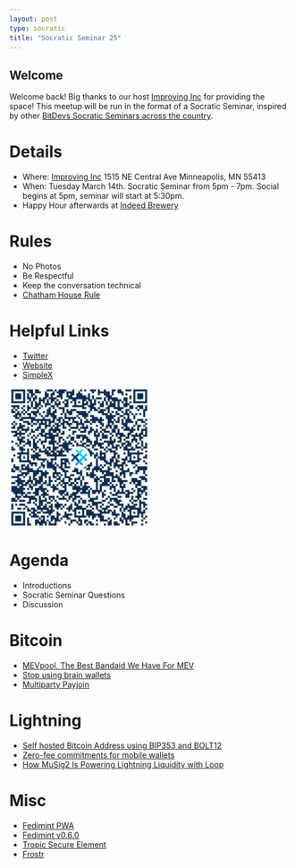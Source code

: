 ```yaml
---
layout: post
type: socratic
title: "Socratic Seminar 25"
---
```


## Welcome

Welcome back! Big thanks to our host [Improving Inc](https://improving.com/) for providing the space!
This meetup will be run in the format of a Socratic Seminar, inspired by other [BitDevs Socratic Seminars across the country](https://bitdevs.org/cities).

# Details
 - Where: [Improving Inc](https://www.google.com/maps/place/1515+NE+Central+Ave,+Minneapolis,+MN+55413/@45.0037797,-93.2469316,17z/data=!4m6!3m5!1s0x52b32d965c06ad57:0x277e62e6c3015129!8m2!3d45.0039428!4d-93.2456978!16s%2Fg%2F11bw3z3dw6) 1515 NE Central Ave Minneapolis, MN 55413
 - When: Tuesday March 14th. Socratic Seminar from 5pm - 7pm. Social begins at 5pm, seminar will start at 5:30pm. 
 - Happy Hour afterwards at [Indeed Brewery](https://www.indeedbrewing.com/)

# Rules
 - No Photos
 - Be Respectful
 - Keep the conversation technical
 - [Chatham House Rule](https://www.facilitator.school/blog/chatham-house-rule)

# Helpful Links
 - [Twitter](https://x.com/BitdevsMpls)
 - [Website](https://bitdevsmpls.org)
 - [SimpleX](https://simplex.chat/contact#/?v=1-2&smp=smp%3A%2F%2FenEkec4hlR3UtKx2NMpOUK_K4ZuDxjWBO1d9Y4YXVaA%3D%40smp14.simplex.im%2F2yDM8Eh4B5js6FLUOsANpVYwUt79Q_TO%23%2F%3Fv%3D1-2%26dh%3DMCowBQYDK2VuAyEAqaz4Ij9Xxn3ziHXN9DhPBdbTgYc-XjGpKcr-oDBL-hc%253D%26srv%3Daspkyu2sopsnizbyfabtsicikr2s4r3ti35jogbcekhm3fsoeyjvgrid.onion&data=%7B%22type%22%3A%22group%22%2C%22groupLinkId%22%3A%22I3WA2zuDa5OOHwDT6m0G8Q%3D%3D%22%7D)


<img src="../simplex.jpeg" width="250" height="250" />

# Agenda
 - Introductions
 - Socratic Seminar Questions
 - Discussion

# Bitcoin
 - [MEVpool, The Best Bandaid We Have For MEV](https://bitcoinmagazine.com/technical/mevpool-the-best-bandaid-we-have-for-mev)
 - [Stop using brain wallets](https://x.com/mononautical/status/1895639824197206352)
 - [Multiparty Payjoin](https://github.com/payjoin/rust-payjoin/pull/434/)

# Lightning
 - [Self hosted Bitcoin Address using BIP353 and BOLT12](https://x.com/ConorOkus/status/1895541511447855235)
 - [Zero-fee commitments for mobile wallets](https://delvingbitcoin.org/t/zero-fee-commitments-for-mobile-wallets/1453)
 - [How MuSig2 Is Powering Lightning Liquidity with Loop](https://lightning.engineering/posts/2025-02-13-loop-musig2/)

# Misc
 - [Fedimint PWA](https://github.com/ngutech21/vipr-wallet)
 - [Fedimint v0.6.0](https://github.com/fedimint/fedimint/releases/tag/v0.6.0)
 - [Tropic Secure Element](https://tropicsquare.com/tropic01)
 - [Frostr](https://github.com/FROSTR-ORG)